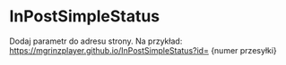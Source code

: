 # InPostSimpleStatus

Dodaj parametr do adresu strony. Na przykład:
https://mgrinzplayer.github.io/InPostSimpleStatus?id= {numer przesyłki}
